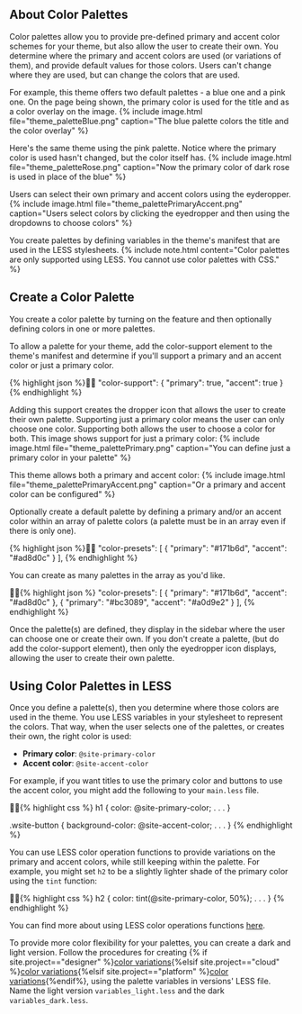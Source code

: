 ## About Color Palettes

Color palettes allow you to provide pre-defined primary and accent color schemes for your theme, but also allow the user to create their own. You determine where the primary and accent colors are used (or variations of them), and provide default values for those colors. Users can't change where they are used, but can change the colors that are used.

For example, this theme offers two default palettes - a blue one and a pink one. On the page being shown, the primary color is used for the title and as a color overlay on the image.
{% include image.html file="theme_paletteBlue.png" caption="The blue palette colors the title and the color overlay" %}

Here's the same theme using the pink palette. Notice where the primary color is used hasn't changed, but the color itself has.
{% include image.html file="theme_paletteRose.png" caption="Now the primary color of dark rose is used in place of the blue" %}

Users can select their own primary and accent colors using the eyderopper.
{% include image.html file="theme_palettePrimaryAccent.png" caption="Users select colors by clicking the eyedropper and then using the dropdowns to choose colors" %}

You create palettes by defining variables in the theme's manifest that are used in the LESS stylesheets.
{% include note.html content="Color palettes are only supported using LESS. You cannot use color palettes with CSS." %}

## Create a Color Palette

You create a color palette by turning on the feature and then optionally defining colors in one or more palettes.

To allow a palette for your theme, add the color-support element to the theme's manifest and determine if you'll support a primary and an accent color or just a primary color.

{% highlight json %}
"color-support": {
    "primary": true,
    "accent": true
}
{% endhighlight %}

Adding this support creates the dropper icon that allows the user to create their own palette. Supporting just a primary color means the user can only choose one color. Supporting both allows the user to choose a color for both. This image shows support for just a primary color:
{% include image.html file="theme_palettePrimary.png" caption="You can define just a primary color in your palette" %}

​This theme allows both a primary and accent color:
{% include image.html file="theme_palettePrimaryAccent.png" caption="Or a primary and accent color can be configured" %}

Optionally create a default palette by defining a primary and/or an accent color within an array of palette colors (a palette must be in an array even if there is only one).

{% highlight json %}
"color-presets": [
    {
        "primary": "#171b6d",
        "accent": "#ad8d0c"
    }
],
{% endhighlight %}

You can create as many palettes in the array as you'd like.

{% highlight json %}
"color-presets": [
    {
        "primary": "#171b6d",
        "accent": "#ad8d0c"
    },
    {
        "primary": "#bc3089",
        "accent": "#a0d9e2"
    }
],
{% endhighlight %}

Once the palette(s) are defined, they display in the sidebar where the user can choose one or create their own. ​If you don't create a palette, (but do add the color-support element), then only the eyedropper icon displays, allowing the user to create their own palette.


## Using Color Palettes in LESS

Once you define a palette(s), then you determine where those colors are used in the theme. You use LESS variables in your stylesheet to represent the colors. That way, when the user selects one of the palettes, or creates their own, the right color is used:

* **Primary color**: `@site-primary-color`
* **Accent color**: `@site-accent-color`

​For example, if you want titles to use the primary color and buttons to use the accent color, you might add the following to your `main.less` file.

{% highlight css %}
h1 {
    color: @site-primary-color;
. . .
}

.wsite-button {
    background-color: @site-accent-color;
. . .
}
{% endhighlight %}

You can use LESS color operation functions to provide variations on the primary and accent colors, while still keeping within the palette. For example, you might set `h2` to be a slightly lighter shade of the primary color using the `tint` function:

{% highlight css %}
h2 {
    color: tint(@site-primary-color, 50%);
. . .
}
{% endhighlight %}

You can find more about using LESS color operations functions [here](http://lesscss.org/functions/#color-operations).

​​To provide more color flexibility for your palettes, you can create a dark and light version. Follow the procedures for creating {% if site.project=="designer" %}[color variations](ds_themes_variations.html){%elsif site.project=="cloud" %}[color variations](cl_themes_variations.html){%elsif site.project=="platform" %}[color variations](pf_themes_variations.html){%endif%}, using the palette variables in versions' LESS file. Name the light version `variables_light.less` and the dark `variables_dark.less`.